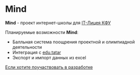 # Mind

**Mind** - проект интернет-школы для [IT-Лицея КФУ](https://kpfu.ru/it-liceum)

Планируемые возможности **Mind**:
- Балльная система поощрения проектной и олимпиадной деятельности
- Интеграция c [edu.tatar](https://edu.tatar.ru)
- Экспорт и импорт данных из excel

[Если хотите поучаствовать в разработке](contributing.md)